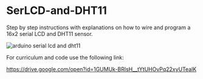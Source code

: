 # SerLCD-and-DHT11
Step by step instructions with explanations on how to wire and program a 16x2 serial LCD and DHT11 sensor.

![arduino serial lcd and dht11](https://user-images.githubusercontent.com/39010672/44440539-1a4d1b00-a58e-11e8-9b44-e73aa930f266.PNG)

For curriculum and code use the following link:

https://drive.google.com/open?id=1GUMUk-BRlsH__tYtUHOvPq22xyUTealK
